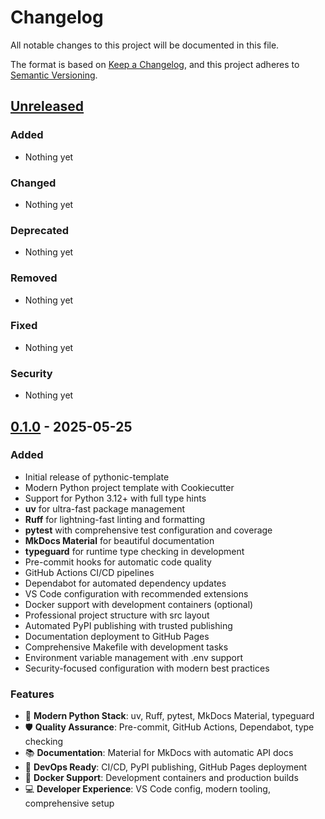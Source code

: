 # Changelog

All notable changes to this project will be documented in this file.

The format is based on [Keep a Changelog](https://keepachangelog.com/en/1.0.0/),
and this project adheres to [Semantic Versioning](https://semver.org/spec/v2.0.0.html).

## [Unreleased]

### Added

- Nothing yet

### Changed

- Nothing yet

### Deprecated

- Nothing yet

### Removed

- Nothing yet

### Fixed

- Nothing yet

### Security

- Nothing yet

## [0.1.0] - 2025-05-25

### Added

- Initial release of pythonic-template
- Modern Python project template with Cookiecutter
- Support for Python 3.12+ with full type hints
- **uv** for ultra-fast package management
- **Ruff** for lightning-fast linting and formatting
- **pytest** with comprehensive test configuration and coverage
- **MkDocs Material** for beautiful documentation
- **typeguard** for runtime type checking in development
- Pre-commit hooks for automatic code quality
- GitHub Actions CI/CD pipelines
- Dependabot for automated dependency updates
- VS Code configuration with recommended extensions
- Docker support with development containers (optional)
- Professional project structure with src layout
- Automated PyPI publishing with trusted publishing
- Documentation deployment to GitHub Pages
- Comprehensive Makefile with development tasks
- Environment variable management with .env support
- Security-focused configuration with modern best practices

### Features

- 🚀 **Modern Python Stack**: uv, Ruff, pytest, MkDocs Material, typeguard
- 🛡️ **Quality Assurance**: Pre-commit, GitHub Actions, Dependabot, type checking
- 📚 **Documentation**: Material for MkDocs with automatic API docs
- 🔧 **DevOps Ready**: CI/CD, PyPI publishing, GitHub Pages deployment
- 🐳 **Docker Support**: Development containers and production builds
- 💻 **Developer Experience**: VS Code config, modern tooling, comprehensive setup

[Unreleased]: https://github.com/adamamer20/pythonic-template/compare/v0.1.0...HEAD
[0.1.0]: https://github.com/adamamer20/pythonic-template/releases/tag/v0.1.0
